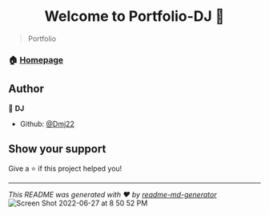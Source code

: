 <h1 align="center">Welcome to Portfolio-DJ 👋</h1>
<p>
</p>

> Portfolio

### 🏠 [Homepage](https://dmj22.github.io/Portfolio-DJ/)

## Author

👤 **DJ**

* Github: [@Dmj22](https://github.com/Dmj22)

## Show your support

Give a ⭐️ if this project helped you!

***
_This README was generated with ❤️ by [readme-md-generator](https://github.com/kefranabg/readme-md-generator)_![Screen Shot 2022-06-27 at 8 50 52 PM](https://user-images.githubusercontent.com/98237579/176063499-8ca1869e-77d3-4099-9565-38fe2f6e79fc.png)
